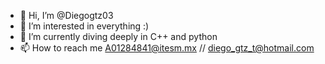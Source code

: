 - 👋 Hi, I’m @Diegogtz03
- 👀 I’m interested in everything :)
- 🌱 I’m currently diving deeply in C++ and python
- 📫 How to reach me A01284841@itesm.mx // diego_gtz_t@hotmail.com
